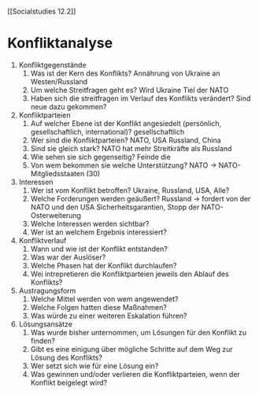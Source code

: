 [[Socialstudies  12.2]] 
# Konfliktanalyse
1. Konfliktgegenstände
	1. Was ist der Kern des Konflikts?
	   Annährung von Ukraine an Westen/Russland
	2. Um welche Streitfragen geht es?
	   Wird Ukraine Tiel der NATO
	3. Haben sich die streitfragen im Verlauf des Konflikts verändert?
	   Sind neue dazu gekommen?
2. Konfliktparteien
	1. Auf welcher Ebene ist der Konflikt angesiedelt (persönlich, gesellschaftlich, international)?
	   gesellschaftlich
	2. Wer sind die Konfliktparteien?
	   NATO, USA
	   Russland, China
	3. Sind sie gleich stark?
	   NATO hat mehr Streitkräfte als Russland
	4. Wie sehen sie sich gegenseitig?
	   Feinde die 
	5. Von wem bekommen sie welche Unterstützung?
	   NATO -> NATO-Mitgliedsstaaten (30)
3. Interessen
	1. Wer ist vom Konflikt betroffen?
	   Ukraine, Russland, USA, Alle?
	2. Welche Forderungen werden geäußert?
	   Russland -> fordert von der NATO und den USA Sicherheitsgarantien, Stopp der NATO-Osterweiterung
	3. Welche Interessen werden sichtbar?
	4. Wer ist an welchem Ergebnis interessiert?
4. Konfliktverlauf
	1. Wann und wie ist der Konflikt entstanden?
	2. Was war der Auslöser?
	3. Welche Phasen hat der Konflikt durchlaufen?
	4. Wei intrepretieren die Konfliktparteien jeweils den Ablauf des Konflikts?
5. Austragungsform
	1. Welche Mittel werden von wem angewendet?
	2. Welche Folgen hatten diese Maßnahmen?
	3. Was würde zu einer weiteren Eskalation führen?
6. Lösungsansätze
	1. Was wurde bisher unternommen, um Lösungen für den Konflikt zu finden?
	2. Gibt es eine einigung über mögliche Schritte auf dem Weg zur Lösung des Konflikts?
	3. Wer setzt sich wie für eine Lösung ein?
	4. Was gewinnen und/oder verlieren die Konfliktparteien, wenn der Konflikt beigelegt wird?